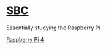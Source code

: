 # [SBC](https://en.wikipedia.org/wiki/Single-board_computer)

Essentially studying the Raspberry Pi


[Raspberry Pi 4](rpi4)
